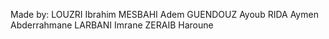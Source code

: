 Made by:
LOUZRI Ibrahim
MESBAHI Adem
GUENDOUZ Ayoub
RIDA Aymen Abderrahmane
LARBANI Imrane
ZERAIB Haroune 
